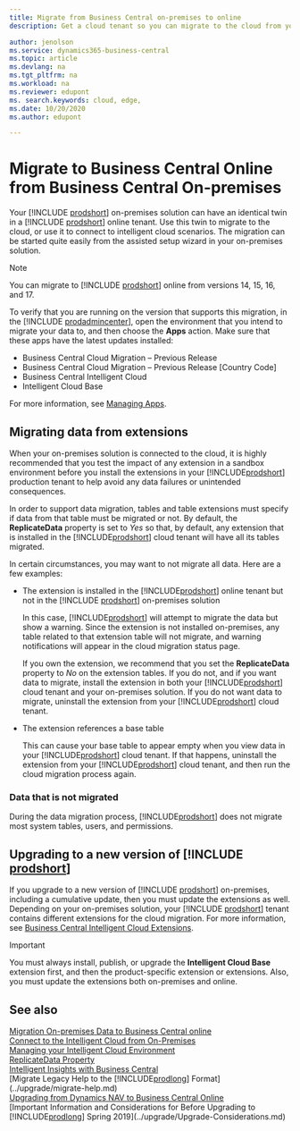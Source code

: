 ```yaml
---
title: Migrate from Business Central on-premises to online
description: Get a cloud tenant so you can migrate to the cloud from your on-premises deployment of Business Central.

author: jenolson
ms.service: dynamics365-business-central
ms.topic: article
ms.devlang: na
ms.tgt_pltfrm: na
ms.workload: na
ms.reviewer: edupont
ms. search.keywords: cloud, edge,
ms.date: 10/20/2020
ms.author: edupont

---
```


# Migrate to Business Central Online from Business Central On-premises

Your [!INCLUDE [prodshort](../developer/includes/prodshort.md)] on-premises solution can have an identical twin in a [!INCLUDE [prodshort](../developer/includes/prodshort.md)] online tenant. Use this twin to migrate to the cloud, or use it to connect to intelligent cloud scenarios. The migration can be started quite easily from the assisted setup wizard in your on-premises solution.  

> [!NOTE]
> You can migrate to [!INCLUDE [prodshort](../developer/includes/prodshort.md)] online from versions 14, 15, 16, and 17.

To verify that you are running on the version that supports this migration, in the [!INCLUDE [prodadmincenter](../developer/includes/prodadmincenter.md)], open the environment that you intend to migrate your data to, and then choose the **Apps** action. Make sure that these apps have the latest updates installed:

* Business Central Cloud Migration – Previous Release
* Business Central Cloud Migration – Previous Release [Country Code]
* Business Central Intelligent Cloud
* Intelligent Cloud Base

For more information, see [Managing Apps](tenant-admin-center-manage-apps.md).  

## Migrating data from extensions

When your on-premises solution is connected to the cloud, it is highly recommended that you test the impact of any extension in a sandbox environment before you install the extensions in your [!INCLUDE[prodshort](../developer/includes/prodshort.md)] production tenant to help avoid any data failures or unintended consequences.  

In order to support data migration, tables and table extensions must specify if data from that table must be migrated or not. By default, the **ReplicateData** property is set to *Yes* so that, by default, any extension that is installed in the [!INCLUDE[prodshort](../developer/includes/prodshort.md)] cloud tenant will have all its tables migrated.  

In certain circumstances, you may want to not migrate all data. Here are a few examples:

* The extension is installed in the [!INCLUDE[prodshort](../developer/includes/prodshort.md)] online tenant but not in the [!INCLUDE [prodshort](../developer/includes/prodshort.md)] on-premises solution

    In this case, [!INCLUDE[prodshort](../developer/includes/prodshort.md)] will attempt to migrate the data but show a warning. Since the extension is not installed on-premises, any table related to that extension table will not migrate, and warning notifications will appear in the cloud migration status page.

    If you own the extension, we recommend that you set the **ReplicateData** property to *No* on the extension tables. If you do not, and if you want data to migrate, install the extension in both your [!INCLUDE[prodshort](../developer/includes/prodshort.md)] cloud tenant and your on-premises solution. If you do not want data to migrate, uninstall the extension from your [!INCLUDE[prodshort](../developer/includes/prodshort.md)] cloud tenant.  

* The extension references a base table

    This can cause your base table to appear empty when you view data in your [!INCLUDE[prodshort](../developer/includes/prodshort.md)] cloud tenant. If that happens, uninstall the extension from your [!INCLUDE[prodshort](../developer/includes/prodshort.md)] cloud tenant, and then run the cloud migration process again.

### Data that is not migrated

During the data migration process, [!INCLUDE[prodshort](../developer/includes/prodshort.md)] does not migrate most system tables, users, and permissions.  

## Upgrading to a new version of [!INCLUDE [prodshort](../developer/includes/prodshort.md)]

If you upgrade to a new version of [!INCLUDE [prodshort](../developer/includes/prodshort.md)] on-premises, including a cumulative update, then you must update the extensions as well. Depending on your on-premises solution, your [!INCLUDE [prodshort](../developer/includes/prodshort.md)] tenant contains different extensions for the cloud migration. For more information, see [Business Central Intelligent Cloud Extensions](/dynamics365/business-central/ui-extensions-data-replication?toc=/dynamics365/business-central/dev-itpro/toc.json).  

> [!IMPORTANT]
> You must always install, publish, or upgrade the **Intelligent Cloud Base** extension first, and then the product-specific extension or extensions. Also, you must update the extensions both on-premises and online.

## See also

[Migration On-premises Data to Business Central online](migrate-data.md)  
[Connect to the Intelligent Cloud from On-Premises](about-intelligent-edge.md)  
[Managing your Intelligent Cloud Environment](manage-intelligent-edge.md)  
[ReplicateData Property](../developer/properties/devenv-replicatedata-property.md)  
[Intelligent Insights with Business Central](/dynamics365/business-central/about-intelligent-cloud)  
[Migrate Legacy Help to the [!INCLUDE[prodlong](../developer/includes/prodlong.md)] Format](../upgrade/migrate-help.md)  
[Upgrading from Dynamics NAV to Business Central Online](../upgrade/Upgrade-Considerations.md#online)  
[Important Information and Considerations for Before Upgrading to [!INCLUDE[prodlong](../developer/includes/prodlong.md)] Spring 2019](../upgrade/Upgrade-Considerations.md)  
